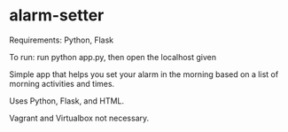 alarm-setter
============

Requirements: Python, Flask

To run: run python app.py, then open the localhost given

Simple app that helps you set your alarm in the morning based on a list of morning activities and times.

Uses Python, Flask, and HTML.

Vagrant and Virtualbox not necessary.
